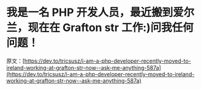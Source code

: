 # 我是一名 PHP 开发人员，最近搬到爱尔兰，现在在 Grafton str 工作:)问我任何问题！

原文：[https://dev.to/tricsusz/i-am-a-php-developer-recently-moved-to-ireland-working-at-grafton-str-now--ask-me-anything-587a](https://dev.to/tricsusz/i-am-a-php-developer-recently-moved-to-ireland-working-at-grafton-str-now--ask-me-anything-587a)